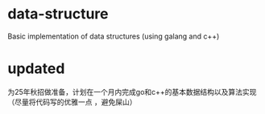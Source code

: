 # data-structure
Basic implementation of data structures (using galang and c++)

# updated
为25年秋招做准备，计划在一个月内完成go和c++的基本数据结构以及算法实现（尽量将代码写的优雅一点 ，避免屎山）